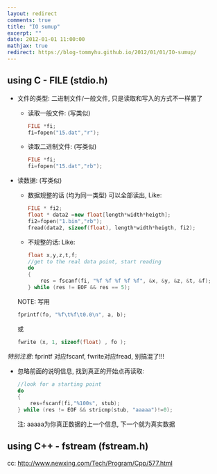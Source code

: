 ```yaml
---
layout: redirect
comments: true
title: "IO sumup"
excerpt: ""
date: 2012-01-01 11:00:00
mathjax: true
redirect: https://blog-tommyhu.github.io/2012/01/01/IO-sumup/
---
```


<!-- add TOC here -->
<div id="genTocHere"></div>

## using C - FILE (stdio.h)
- 文件的类型: 二进制文件/一般文件, 只是读取和写入的方式不一样罢了
    - 读取一般文件: (写类似)

        ```cpp
        FILE *fi;
        fi=fopen("15.dat","r");
        ```
    - 读取二进制文件: (写类似)

        ```cpp
        FILE *fi;
        fi=fopen("15.dat","rb");
        ```
- 读数据: (写类似)
    - 数据规整的话 (均为同一类型) 可以全部读出, Like:

        ```cpp
        FILE * fi2;
        float * data2 =new float[length*width*heigth];
        fi2=fopen("1.bin","rb");
        fread(data2, sizeof(float), length*width*heigth, fi2);
        ```
    - 不规整的话: Like:

        ```cpp    
        float x,y,z,t,f;
        //get to the real data point, start reading
        do
        {
            res = fscanf(fi, "%f %f %f %f %f", &x, &y, &z, &t, &f);
        } while (res != EOF && res == 5);
        ```

    NOTE: 写用

    ```cpp
    fprintf(fo, "%f\t%f\t0.0\n", a, b);
    ```
    或

    ```cpp
    fwrite (x, 1, sizeof(float) , fo );
    ```

*特别注意*: fprintf 对应fscanf, fwrite对应fread, 别搞混了!!!

- 忽略前面的说明信息, 找到真正的开始点再读取:

    ```cpp
    //look for a starting point
    do
    {
        res=fscanf(fi,"%100s", stub);
    } while (res != EOF && stricmp(stub, "aaaaa")!=0);
    ```

    注: aaaaa为你真正数据的上一个信息, 下一个就为真实数据

## using C++ - fstream (fstream.h)
cc: http://www.newxing.com/Tech/Program/Cpp/577.html
